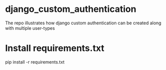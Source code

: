 # django_custom_authentication
The repo illustrates how django custom authentication can be created along with multiple user-types


# Install requirements.txt
pip install -r requirements.txt

